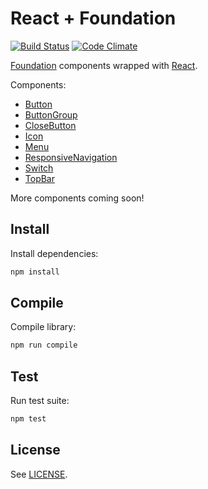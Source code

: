 # React + Foundation

[![Build Status](https://travis-ci.org/nordsoftware/react-foundation.svg?branch=develop)](https://travis-ci.org/nordsoftware/react-foundation)
[![Code Climate](https://codeclimate.com/github/nordsoftware/react-foundation/badges/gpa.svg)](https://codeclimate.com/github/nordsoftware/react-foundation)

[Foundation](http://foundation.zurb.com/sites/docs/) components wrapped with [React](https://facebook.github.io/react/).

Components:

- [Button](src/components/button.js)
- [ButtonGroup](src/components/button-group.js)
- [CloseButton](src/components/close-button.js)
- [Icon](src/components/icon.js)
- [Menu](src/components/menu.js)
- [ResponsiveNavigation](src/components/responsive.js)
- [Switch](src/components/switch.js)
- [TopBar](src/components/top-bar.js)

More components coming soon!

## Install

Install dependencies:

```bash
npm install
```

## Compile

Compile library:

```bash
npm run compile
```

## Test

Run test suite:

```bash
npm test
```

## License

See [LICENSE](LICENSE).
